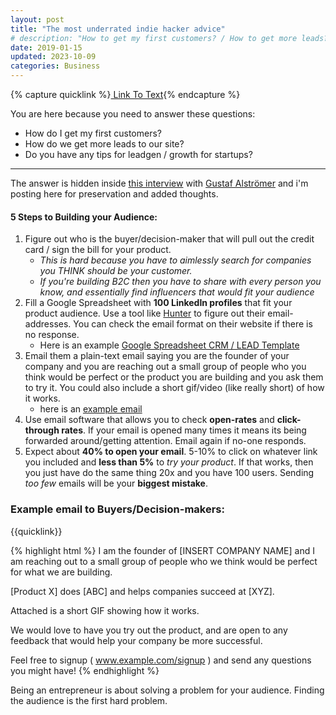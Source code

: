 ```yaml
---
layout: post
title: "The most underrated indie hacker advice"
# description: "How to get my first customers? / How to get more leads? / Tips startup for lead-gen & growth?"
date: 2019-01-15
updated: 2023-10-09
categories: Business
---
```


{% capture quicklink %}<a target="_blank" href="https://textarea.netlify.app/?text=I%2520am%2520the%2520founder%2520of%2520%255BINSERT%2520COMPANY%2520NAME%255D%2520and%2520I%2520am%2520reaching%2520out%2520to%2520a%2520small%2520group%2520of%2520people%2520who%2520we%2520think%2520would%2520be%2520perfect%2520for%2520what%2520we%2520are%2520building.%250A%250A%255BProduct%2520X%255D%2520does%2520%255BABC%255D%2520and%2520helps%2520companies%2520succeed%2520at%2520%255BXYZ%255D.%250A%250AAttached%2520is%2520a%2520short%2520GIF%2520showing%2520how%2520it%2520works.%250A%250AWe%2520would%2520love%2520to%2520have%2520you%2520try%2520out%2520the%2520product%2C%2520and%2520are%2520open%2520to%2520any%2520feedback%2520that%2520would%2520help%2520your%2520company%2520be%2520more%2520successful.%250A%250AFeel%2520free%2520to%2520signup%2520%28%2520www.example.com%2Fsignup%2520%29%2520and%2520send%2520any%2520questions%2520you%2520might%2520have%21">
Link To Text</a>{% endcapture %}


You are here because you need to answer these questions:
- How do I get my first customers?
- How do we get more leads to our site?
- Do you have any tips for leadgen / growth for startups?

---

The answer is hidden inside [this interview](https://youtu.be/T9ikpoF2GH0?t=178) with [Gustaf Alströmer](https://twitter.com/gustaf) and i'm posting here 
for preservation and added thoughts.

#### 5 Steps to Building your Audience:

1. Figure out who is the buyer/decision-maker that will pull out the credit card / sign the bill for your product.
   - _This is hard because you have to aimlessly search for companies you THINK should be your customer._
   - _If you're building B2C then you have to share with every person you know, and essentially find influencers that would fit your audience_
1. Fill a Google Spreadsheet with **100 LinkedIn profiles** that fit your product audience. Use a tool like [Hunter](https://hunter.io/) to figure out their email-addresses. You can check the email format on their website if there is no response.
   - Here is an example [Google Spreadsheet CRM / LEAD Template](https://docs.google.com/spreadsheets/d/1ZfuaW0Pdy9v7ahszcpbeCMKuuYEUnHvxhMPTI64FoGg/edit?usp=sharing)
1. Email them a plain-text email saying you are the founder of your company and you are reaching out a small group of people who you think would be perfect or the product you are building and you ask them to try it. You could also include a short gif/video (like really short) of how it works.
   - here is an [example email](#example-email-to-buyersdecision-makers)
1. Use email software that allows you to check **open-rates** and **click-through rates**. If your email is opened many times it means its being forwarded around/getting attention. Email again if no-one responds.
1. Expect about **40% to open your email**. 5-10% to click on whatever link you included and **less than 5%** to _try your product_. If that works, then you just have do the same thing 20x and you have 100 users. Sending _too few_ emails will be your **biggest mistake**.

### Example email to Buyers/Decision-makers:

{{quicklink}}

{% highlight html %}
I am the founder of [INSERT COMPANY NAME] and I am reaching out to a small group of people who we think would be perfect for what we are building.

[Product X] does [ABC] and helps companies succeed at [XYZ].

Attached is a short GIF showing how it works.

We would love to have you try out the product, and are open to any feedback that would help your company be more successful.

Feel free to signup ( www.example.com/signup ) and send any questions you might have!
{% endhighlight %}

Being an entrepreneur is about solving a problem for your audience. Finding the audience is the first hard problem.
